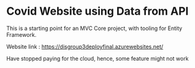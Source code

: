 # Covid Website using Data from API 
This is a starting point for an MVC Core project, with tooling for Entity Framework.

Website link : https://disgroup3deployfinal.azurewebsites.net/

Have stopped paying for the cloud, hence, some feature might not work
